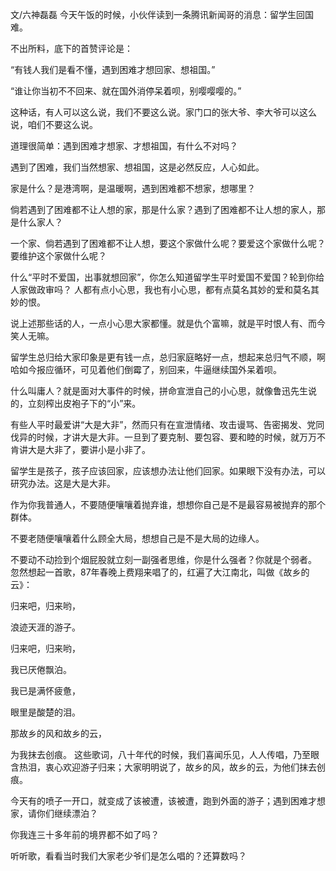 文/六神磊磊 今天午饭的时候，小伙伴读到一条腾讯新闻哥的消息：留学生回国难。

不出所料，底下的首赞评论是：

“有钱人我们是看不懂，遇到困难才想回家、想祖国。”

“谁让你当初不不回来、就在国外消停呆着呗，别嘤嘤嘤的。” 

这种话，有人可以这么说，我们不要这么说。家门口的张大爷、李大爷可以这么说，咱们不要这么说。

道理很简单：遇到困难才想家、才想祖国，有什么不对吗？

遇到了困难，我们当然想家、想祖国，这是必然反应，人心如此。

家是什么？是港湾啊，是温暖啊，遇到困难都不想家，想哪里？

倘若遇到了困难都不让人想的家，那是什么家？遇到了困难都不让人想的家人，那是什么家人？

一个家、倘若遇到了困难都不让人想，要这个家做什么呢？要爱这个家做什么呢？要维护这个家做什么呢？

什么“平时不爱国，出事就想回家”，你怎么知道留学生平时爱国不爱国？轮到你给人家做政审吗？ 人都有点小心思，我也有小心思，都有点莫名其妙的爱和莫名其妙的恨。

说上述那些话的人，一点小心思大家都懂。就是仇个富嘛，就是平时恨人有、而今笑人无嘛。

留学生总归给大家印象是更有钱一点，总归家庭略好一点，想起来总归气不顺，啊哈如今报应循环，可见着他们倒霉了，别回来，牛逼继续国外呆着呗。

什么叫庸人？就是面对大事件的时候，拼命宣泄自己的小心思，就像鲁迅先生说的，立刻榨出皮袍子下的“小”来。

有些人平时最爱讲“大是大非”，然而只有在宣泄情绪、攻击谩骂、告密揭发、党同伐异的时候，才讲大是大非。一旦到了要克制、要包容、要和睦的时候，就万万不肯讲大是大非了，要讲小是小非了。

留学生是孩子，孩子应该回家，应该想办法让他们回家。如果眼下没有办法，可以研究办法。这是大是大非。

作为你我普通人，不要随便嚷嚷着抛弃谁，想想你自己是不是最容易被抛弃的那个群体。

不要老随便嚷嚷着什么顾全大局，想想自己是不是大局的边缘人。

不要动不动捡到个烟屁股就立刻一副强者思维，你是什么强者？你就是个弱者。 忽然想起一首歌，87年春晚上费翔来唱了的，红遍了大江南北，叫做《故乡的云》：

归来吧，归来哟，

浪迹天涯的游子。

归来吧，归来哟，

我已厌倦飘泊。

我已是满怀疲惫，

眼里是酸楚的泪。

那故乡的风和故乡的云，

为我抹去创痕。 这些歌词，八十年代的时候，我们喜闻乐见，人人传唱，乃至眼含热泪，衷心欢迎游子归来；大家明明说了，故乡的风，故乡的云，为他们抹去创痕。

今天有的喷子一开口，就变成了该被遭，该被遭，跑到外面的游子；遇到困难才想家，请你们继续漂泊？

你我连三十多年前的境界都不如了吗？

听听歌，看看当时我们大家老少爷们是怎么唱的？还算数吗？  


